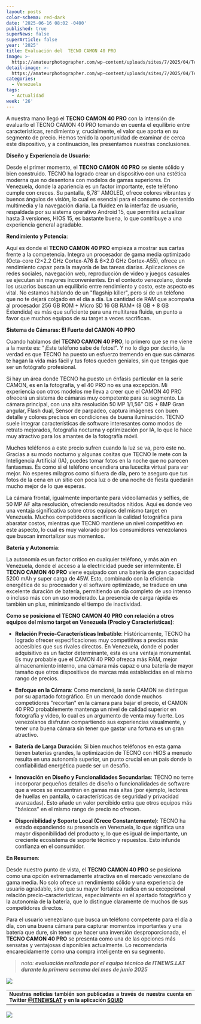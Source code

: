 ```yaml
---
layout: posts
color-schema: red-dark
date: '2025-06-16 08:02 -0400'
published: true
superNews: false
superArticle: false
year: '2025'
title: Evaluación del  TECNO CAMON 40 PRO
image: >-
  https://amateurphotographer.com/wp-content/uploads/sites/7/2025/04/Tecno_Camon_40_Pro_Product_AmyDavies_02.jpg?w=540
detail-image: >-
  https://amateurphotographer.com/wp-content/uploads/sites/7/2025/04/Tecno_Camon_40_Pro_Product_AmyDavies_02.jpg?w=1024
categories:
  - Venezuela
tags:
  - Actualidad
week: '26'
---
```

A nuestra mano llegó el **TECNO CAMON 40 PRO** con la intensión de evaluarlo el TECNO CAMON 40 PRO tomando en cuenta el equilibrio entre características, rendimiento y, crucialmente, el valor que aporta en su segmento de precio. Hemos tenido la oportunidad de examinar de cerca este dispositivo, y a continuación, les presentamos nuestras conclusiones.

**Diseño y Experiencia de Usuario**:

Desde el primer momento, el **TECNO CAMON 40 PRO** se siente sólido y bien construido. TECNO ha logrado crear un dispositivo con una estética moderna que no desentona con modelos de gamas superiores. En Venezuela, donde la apariencia es un factor importante, este teléfono cumple con creces. Su pantalla, 6,78″ AMOLED, ofrece colores vibrantes y buenos ángulos de visión, lo cual es esencial para el consumo de contenido multimedia y la navegación diaria. La fluidez en la interfaz de usuario, respaldada por su sistema operativo Android 15, que permitirá actualizar hasta 3 versiones, HIOS 15, es bastante buena, lo que contribuye a una experiencia general agradable.

**Rendimiento y Potencia**:

Aquí es donde el **TECNO CAMON 40 PRO** empieza a mostrar sus cartas frente a la competencia. Integra un procesador de gama media optimizado (Octa-core (2×2.2 GHz Cortex-A76 & 6×2.0 GHz Cortex-A55), ofrece un rendimiento capaz para la mayoría de las tareas diarias. Aplicaciones de redes sociales, navegación web, reproducción de video y juegos casuales se ejecutan sin mayores inconvenientes. En el contexto venezolano, donde los usuarios buscan un equilibrio entre rendimiento y costo, este aspecto es vital. No estamos hablando de un "flagship killer", pero sí de un teléfono que no te dejará colgado en el día a día. La cantidad de RAM que acompaña al procesador 256 GB ROM + Micro SD 16 GB RAM* (8 GB + 8 GB Extendida) es más que suficiente para una multitarea fluida, un punto a favor que muchos equipos de su target a veces sacrifican.

**Sistema de Cámaras: El Fuerte del CAMON 40 PRO**

Cuando hablamos del **TECNO CAMON 40 PRO**, lo primero que se me viene a la mente es: "¡Este teléfono sabe de fotos!". Y no lo digo por decirlo, la verdad es que TECNO ha puesto un esfuerzo tremendo en que sus cámaras te hagan la vida más fácil y tus fotos queden geniales, sin que tengas que ser un fotógrafo profesional.

Si hay un área donde TECNO ha puesto un énfasis particular en la serie CAMON, es en la fotografía, y el 40 PRO no es una excepción. Mi experiencia con otros modelos me lleva a creer que el CAMON 40 PRO ofrecerá un sistema de cámaras muy competente para su segmento. La cámara principal, con una alta resolución 50 MP 1/1,56” OIS + 8MP Gran angular, Flash dual, Sensor de parpadeo, captura imágenes con buen detalle y colores precisos en condiciones de buena iluminación. TECNO suele integrar características de software interesantes como modos de retrato mejorados, fotografía nocturna y optimización por IA, lo que lo hace muy atractivo para los amantes de la fotografía móvil. 

Muchos teléfonos a este precio sufren cuando la luz se va, pero este no. Gracias a su modo nocturno y algunas cositas que TECNO le mete con la Inteligencia Artificial (IA), puedes tomar fotos en la noche que no parecen fantasmas. Es como si el teléfono encendiera una lucecita virtual para ver mejor. No esperes milagros como si fuera de día, pero te aseguro que tus fotos de la cena en un sitio con poca luz o de una noche de fiesta quedarán mucho mejor de lo que esperas.

La cámara frontal, igualmente importante para videollamadas y selfies, de 50 MP AF alta resolución, ofreciendo resultados nítidos. Aquí es donde veo una ventaja significativa sobre otros equipos del mismo target en Venezuela. Muchos competidores sacrifican la calidad fotográfica para abaratar costos, mientras que TECNO mantiene un nivel competitivo en este aspecto, lo cual es muy valorado por los consumidores venezolanos que buscan inmortalizar sus momentos.

**Batería y Autonomía**:

La autonomía es un factor crítico en cualquier teléfono, y más aún en Venezuela, donde el acceso a la electricidad puede ser intermitente. El **TECNO CAMON 40 PRO** viene equipado con una batería de gran capacidad 5200 mAh y super carga de 45W. Esto, combinado con la eficiencia energética de su procesador y el software optimizado, se traduce en una excelente duración de batería, permitiendo un día completo de uso intenso o incluso más con un uso moderado. La presencia de carga rápida es también un plus, minimizando el tiempo de inactividad.

**Como se posiciona el TECNO CAMON 40 PRO con relación a otros equipos del mismo target en Venezuela (Precio y Características)**:

- **Relación Precio-Características Imbatible**: Históricamente, TECNO ha logrado ofrecer especificaciones muy competitivas a precios más accesibles que sus rivales directos. En Venezuela, donde el poder adquisitivo es un factor determinante, esta es una ventaja monumental. Es muy probable que el CAMON 40 PRO ofrezca más RAM, mejor almacenamiento interno, una cámara más capaz o una batería de mayor tamaño que otros dispositivos de marcas más establecidas en el mismo rango de precios.

- **Enfoque en la Cámara**: Como mencioné, la serie CAMON se distingue por su apartado fotográfico. En un mercado donde muchos competidores "recortan" en la cámara para bajar el precio, el CAMON 40 PRO probablemente mantenga un nivel de calidad superior en fotografía y video, lo cual es un argumento de venta muy fuerte. Los venezolanos disfrutan compartiendo sus experiencias visualmente, y tener una buena cámara sin tener que gastar una fortuna es un gran atractivo.
 
- **Batería de Larga Duración**: Si bien muchos teléfonos en esta gama tienen baterías grandes, la optimización de TECNO con HiOS a menudo resulta en una autonomía superior, un punto crucial en un país donde la confiabilidad energética puede ser un desafío.
 
- **Innovación en Diseño y Funcionalidades Secundarias**: TECNO no teme incorporar pequeños detalles de diseño o funcionalidades de software que a veces se encuentran en gamas más altas (por ejemplo, lectores de huellas en pantalla, o características de seguridad y privacidad avanzadas). Esto añade un valor percibido extra que otros equipos más "básicos" en el mismo rango de precio no ofrecen.

- **Disponibilidad y Soporte Local (Crece Constantemente)**: TECNO ha estado expandiendo su presencia en Venezuela, lo que significa una mayor disponibilidad del producto y, lo que es igual de importante, un creciente ecosistema de soporte técnico y repuestos. Esto infunde confianza en el consumidor.

**En Resumen**:

Desde nuestro punto de vista, el **TECNO CAMON 40 PRO** se posiciona como una opción extremadamente atractiva en el mercado venezolano de gama media. No solo ofrece un rendimiento sólido y una experiencia de usuario agradable, sino que su mayor fortaleza radica en su excepcional relación precio-características, especialmente en el apartado fotográfico y la autonomía de la batería, que lo distingue claramente de muchos de sus competidores directos.

Para el usuario venezolano que busca un teléfono competente para el día a día, con una buena cámara para capturar momentos importantes y una batería que dure, sin tener que hacer una inversión desproporcionada, el **TECNO CAMON 40 PRO** se presenta como una de las opciones más sensatas y ventajosas disponibles actualmente. Lo recomendaría encarecidamente como una compra inteligente en su segmento.

> _nota: **evaluación realizada por el equipo técnico de ITNEWS.LAT durante la primera semana del mes de junio 2025**_

![](https://amateurphotographer.com/wp-content/uploads/sites/7/2025/04/Tecno_Camon_40_Pro_Product_AmyDavies_02.jpg?w=540)

<table style="height: 42px;" width="569">
<tbody>
<tr>
<td style="text-align: justify;"><sub><strong>Nuestras noticias también son publicadas a través de nuestra cuenta en Twitter <a href="https://twitter.com/itnewslat?lang=es">@ITNEWSLAT</a> y en la aplicación <a href="https://squidapp.co/en/">SQUID</a></strong></sub></td>
</tr>
</tbody>
</table>

<img src="https://tracker.metricool.com/c3po.jpg?hash=56f88a41e39ab42c063cc51676587a04"/>
